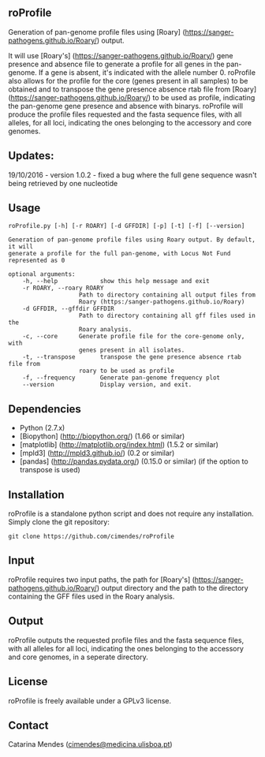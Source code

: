 ## roProfile ##

Generation of pan-genome profile files using [Roary] (https://sanger-pathogens.github.io/Roary/) output.

It will use [Roary's] (https://sanger-pathogens.github.io/Roary/) gene presence and absence file to generate a profile for all genes in the pan-genome. If a gene is absent, it's indicated with the allele number 0. 
roProfile also allows for the profile for the core (genes present in all samples) to be obtained and to transpose the gene presence absence rtab file from [Roary] (https://sanger-pathogens.github.io/Roary/) to be used as profile, indicating the pan-genome gene presence and absence with binarys. 
roProfile will produce the profile files requested and the fasta sequence files, with all alleles, for all loci, indicating the ones belonging to the accessory and core genomes. 

## Updates:

19/10/2016 - version 1.0.2 - fixed a bug where the full gene sequence wasn't being retrieved by one nucleotide

## Usage
    roProfile.py [-h] [-r ROARY] [-d GFFDIR] [-p] [-t] [-f] [--version]

    Generation of pan-genome profile files using Roary output. By default, it will
    generate a profile for the full pan-genome, with Locus Not Fund represented as 0

    optional arguments:
        -h, --help            show this help message and exit
        -r ROARY, --roary ROARY
                        Path to directory containing all output files from
                        Roary (https:/sanger-pathogens.github.io/Roary)
        -d GFFDIR, --gffdir GFFDIR
                        Path to directory containing all gff files used in the
                        Roary analysis.
        -c, --core      Generate profile file for the core-genome only, with
                        genes present in all isolates.
        -t, --transpose       transpose the gene presence absence rtab file from
                        roary to be used as profile
        -f, --frequency       Generate pan-genome frequency plot
        --version             Display version, and exit.

## Dependencies

- Python (2.7.x)
- [Biopython] (http://biopython.org/) (1.66 or similar)
- [matplotlib] (http://matplotlib.org/index.html) (1.5.2 or similar)
- [mpld3] (http://mpld3.github.io/) (0.2 or similar)
- [pandas] (http://pandas.pydata.org/) (0.15.0 or similar) (if the option to transpose is used)

## Installation

roProfile is a standalone python script and does not require any installation. Simply clone the git repository:

    git clone https://github.com/cimendes/roProfile

## Input
roProfile  requires two input paths, the path for [Roary's] (https://sanger-pathogens.github.io/Roary/) output directory and the path to the directory containing the GFF files used in the Roary analysis.

## Output
roProfile outputs the requested profile files and the fasta sequence files, with all alleles for all loci, indicating the ones belonging to the accessory and core genomes, in a seperate directory.

## License
roProfile is freely available under a GPLv3 license.

## Contact
Catarina Mendes (cimendes@medicina.ulisboa.pt)

